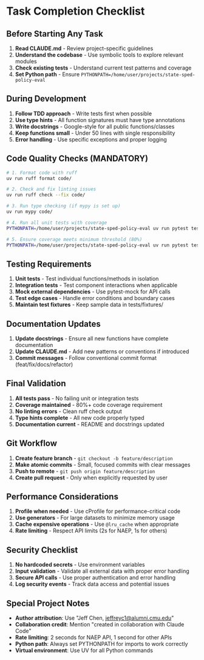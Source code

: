 # Task Completion Checklist

## Before Starting Any Task
1. **Read CLAUDE.md** - Review project-specific guidelines
2. **Understand the codebase** - Use symbolic tools to explore relevant modules
3. **Check existing tests** - Understand current test patterns and coverage
4. **Set Python path** - Ensure `PYTHONPATH=/home/user/projects/state-sped-policy-eval`

## During Development
1. **Follow TDD approach** - Write tests first when possible
2. **Use type hints** - All function signatures must have type annotations
3. **Write docstrings** - Google-style for all public functions/classes
4. **Keep functions small** - Under 50 lines with single responsibility
5. **Error handling** - Use specific exceptions and proper logging

## Code Quality Checks (MANDATORY)
```bash
# 1. Format code with ruff
uv run ruff format code/

# 2. Check and fix linting issues
uv run ruff check --fix code/

# 3. Run type checking (if mypy is set up)
uv run mypy code/

# 4. Run all unit tests with coverage
PYTHONPATH=/home/user/projects/state-sped-policy-eval uv run pytest tests/unit/ -v --cov=code --cov-report=term-missing

# 5. Ensure coverage meets minimum threshold (80%)
PYTHONPATH=/home/user/projects/state-sped-policy-eval uv run pytest tests/unit/ -v --cov=code --cov-report=term-missing --cov-fail-under=80
```

## Testing Requirements
1. **Unit tests** - Test individual functions/methods in isolation
2. **Integration tests** - Test component interactions when applicable
3. **Mock external dependencies** - Use pytest-mock for API calls
4. **Test edge cases** - Handle error conditions and boundary cases
5. **Maintain test fixtures** - Keep sample data in tests/fixtures/

## Documentation Updates
1. **Update docstrings** - Ensure all new functions have complete documentation
2. **Update CLAUDE.md** - Add new patterns or conventions if introduced
3. **Commit messages** - Follow conventional commit format (feat/fix/docs/refactor)

## Final Validation
1. **All tests pass** - No failing unit or integration tests
2. **Coverage maintained** - 80%+ code coverage requirement
3. **No linting errors** - Clean ruff check output
4. **Type hints complete** - All new code properly typed
5. **Documentation current** - README and docstrings updated

## Git Workflow
1. **Create feature branch** - `git checkout -b feature/description`
2. **Make atomic commits** - Small, focused commits with clear messages
3. **Push to remote** - `git push origin feature/description`
4. **Create pull request** - Only when explicitly requested by user

## Performance Considerations
1. **Profile when needed** - Use cProfile for performance-critical code
2. **Use generators** - For large datasets to minimize memory usage
3. **Cache expensive operations** - Use `@lru_cache` when appropriate
4. **Rate limiting** - Respect API limits (2s for NAEP, 1s for others)

## Security Checklist
1. **No hardcoded secrets** - Use environment variables
2. **Input validation** - Validate all external data with proper error handling
3. **Secure API calls** - Use proper authentication and error handling
4. **Log security events** - Track data access and potential issues

## Special Project Notes
- **Author attribution**: Use "Jeff Chen, jeffreyc1@alumni.cmu.edu"
- **Collaboration credit**: Mention "created in collaboration with Claude Code"
- **Rate limiting**: 2 seconds for NAEP API, 1 second for other APIs
- **Python path**: Always set PYTHONPATH for imports to work correctly
- **Virtual environment**: Use UV for all Python commands